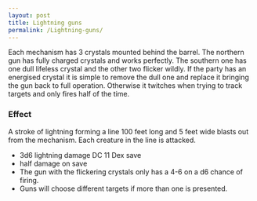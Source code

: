 ```yaml
---
layout: post
title: Lightning guns
permalink: /Lightning-guns/
---
```

Each mechanism has 3 crystals mounted behind the barrel.  The northern gun has fully charged crystals and works perfectly.  The southern one has one dull lifeless crystal and the other two flicker wildly.  If the party has an energised crystal it is simple to remove the dull one and replace it bringing the gun back to full operation. Otherwise it twitches when trying to track targets and only fires half of the time.

### Effect ###
A stroke of lightning forming a line 100 feet long and 5 feet wide blasts out from the mechanism.  Each creature in the line is attacked.

* 3d6 lightning damage DC 11 Dex save
* half damage on save
* The gun with the flickering crystals only has a 4-6 on a d6 chance of firing.
* Guns will choose different targets if more than one is presented.
